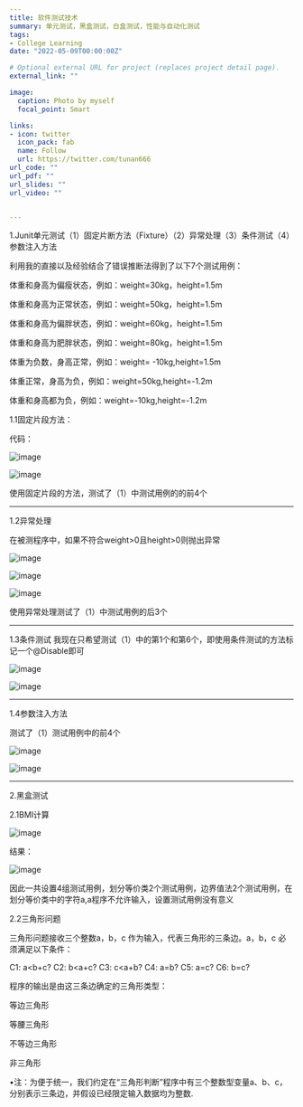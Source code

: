 ```yaml
---
title: 软件测试技术
summary: 单元测试，黑盒测试，白盒测试，性能与自动化测试
tags:
- College Learning
date: "2022-05-09T00:00:00Z"

# Optional external URL for project (replaces project detail page).
external_link: ""

image:
  caption: Photo by myself
  focal_point: Smart

links:
- icon: twitter
  icon_pack: fab
  name: Follow
  url: https://twitter.com/tunan666
url_code: ""
url_pdf: ""
url_slides: ""
url_video: ""


---
```

1.Junit单元测试（1）固定片断方法（Fixture）（2）异常处理（3）条件测试（4）参数注入方法

利用我的直接以及经验结合了错误推断法得到了以下7个测试用例：

体重和身高为偏瘦状态，例如：weight=30kg，height=1.5m

体重和身高为正常状态，例如：weight=50kg，height=1.5m

体重和身高为偏胖状态，例如：weight=60kg，height=1.5m

体重和身高为肥胖状态，例如：weight=80kg，height=1.5m

体重为负数，身高正常，例如：weight= -10kg,height=1.5m

体重正常，身高为负，例如：weight=50kg,height=-1.2m

体重和身高都为负，例如：weight=-10kg,height=-1.2m


1.1固定片段方法：

代码：

![image](https://user-images.githubusercontent.com/56355246/177249308-937258a3-5a6b-4a7e-9ace-9f59fc2f8df1.png)

![image](https://user-images.githubusercontent.com/56355246/177249425-d0536bf6-21e4-4dc5-8db2-dd916d3161ec.png)

使用固定片段的方法，测试了（1）中测试用例的的前4个

---
1.2异常处理

在被测程序中，如果不符合weight>0且height>0则抛出异常

![image](https://user-images.githubusercontent.com/56355246/177249940-91d54327-69dc-4991-9b95-c2b0245652dc.png)

![image](https://user-images.githubusercontent.com/56355246/177249955-735e1242-85e7-4de1-8d3d-a4f3a22ef02e.png)

![image](https://user-images.githubusercontent.com/56355246/177249967-96d0fe7c-14dc-4678-9afe-7ae0fc148b6c.png)

使用异常处理测试了（1）中测试用例的后3个

---
1.3条件测试
我现在只希望测试（1）中的第1个和第6个，即使用条件测试的方法标记一个@Disable即可

![image](https://user-images.githubusercontent.com/56355246/177250012-8628f58b-a21c-4065-91f7-0c2f3c84e594.png)

![image](https://user-images.githubusercontent.com/56355246/177250024-08bcd274-0afe-474f-9034-6dbee88a808d.png)

---
1.4参数注入方法

测试了（1）测试用例中的前4个

![image](https://user-images.githubusercontent.com/56355246/177250073-0732b411-7501-475c-b30d-734ed0c862dd.png)

![image](https://user-images.githubusercontent.com/56355246/177250086-06e53189-b764-4d08-8a17-cfc0c9651098.png)

---
2.黑盒测试

2.1BMI计算

![image](https://user-images.githubusercontent.com/56355246/177250392-3133d8f3-7187-486a-96af-79e44173785a.png)

结果：

![image](https://user-images.githubusercontent.com/56355246/177250528-3286da05-bbc1-471a-ba41-c5755ace8641.png)

因此一共设置4组测试用例，划分等价类2个测试用例，边界值法2个测试用例，在划分等价类中的字符a,a程序不允许输入，设置测试用例没有意义

2.2三角形问题

三角形问题接收三个整数a，b，c 作为输入，代表三角形的三条边。a，b，c 必须满足以下条件： 

C1: a<b+c?     C2: b<a+c?     C3: c<a+b?    C4: a=b?   C5: a=c?    C6: b=c? 

程序的输出是由这三条边确定的三角形类型： 

等边三角形 

等腰三角形 

不等边三角形 

非三角形 

•注：为便于统一，我们约定在“三角形判断”程序中有三个整数型变量a、b、c，分别表示三条边，并假设已经限定输入数据均为整数.
